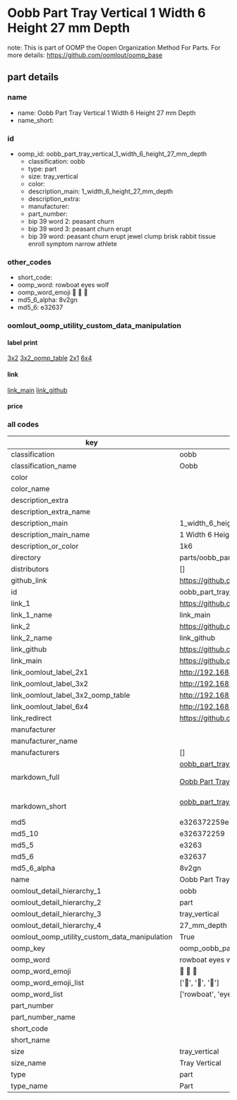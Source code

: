 # Oobb Part Tray Vertical 1 Width 6 Height 27 mm Depth  

note: This is part of OOMP the Oopen Organization Method For Parts. For more details: https://github.com/oomlout/oomp_base

##  part details
  







### name
* name: Oobb Part Tray Vertical 1 Width 6 Height 27 mm Depth
* name_short: 
### id
* oomp_id: oobb_part_tray_vertical_1_width_6_height_27_mm_depth
  * classification: oobb
  * type: part
  * size: tray_vertical
  * color: 
  * description_main: 1_width_6_height_27_mm_depth
  * description_extra: 
  * manufacturer: 
  * part_number: 
  * bip 39 word 2: peasant churn
  * bip 39 word 3: peasant churn erupt
  * bip 39 word: peasant churn erupt jewel clump brisk rabbit tissue enroll symptom narrow athlete

### other_codes
* short_code: 
* oomp_word: rowboat eyes wolf
* oomp_word_emoji :rowboat: :eyes: :wolf:
* md5_6_alpha: 8v2gn
* md5_6: e32637






### oomlout_oomp_utility_custom_data_manipulation
#### label print
[3x2](http://192.168.1.245:1112/?label=oomp%208v2gn)
[3x2_oomp_table](http://192.168.1.108:1112/?label=oomp%208v2gn)
[2x1](http://192.168.1.242:1112/?label=oomp%208v2gn)
[6x4](http://192.168.1.55:1112/?label=oomp%208v2gn)    

#### link

[link_main](https://github.com/oomlout/oomlout_oomp_version_1_messy/tree/main/parts/oobb_part_tray_vertical_1_width_6_height_27_mm_depth) [link_github](https://github.com/oomlout/oomlout_oomp_version_1_messy/tree/main/parts/oobb_part_tray_vertical_1_width_6_height_27_mm_depth)                             

#### price







### all codes 
| key | value |  
| --- | --- |  
| classification | oobb |  
| classification_name | Oobb |  
| color |  |  
| color_name |  |  
| description_extra |  |  
| description_extra_name |  |  
| description_main | 1_width_6_height_27_mm_depth |  
| description_main_name | 1 Width 6 Height 27 mm Depth |  
| description_or_color | 1k6 |  
| directory | parts/oobb_part_tray_vertical_1_width_6_height_27_mm_depth |  
| distributors | [] |  
| github_link | https://github.com/oomlout/oomlout_oomp_part_src/tree/main/parts/oobb_part_tray_vertical_1_width_6_height_27_mm_depth |  
| id | oobb_part_tray_vertical_1_width_6_height_27_mm_depth |  
| link_1 | https://github.com/oomlout/oomlout_oomp_version_1_messy/tree/main/parts/oobb_part_tray_vertical_1_width_6_height_27_mm_depth |  
| link_1_name | link_main |  
| link_2 | https://github.com/oomlout/oomlout_oomp_version_1_messy/tree/main/parts/oobb_part_tray_vertical_1_width_6_height_27_mm_depth |  
| link_2_name | link_github |  
| link_github | https://github.com/oomlout/oomlout_oomp_version_1_messy/tree/main/parts/oobb_part_tray_vertical_1_width_6_height_27_mm_depth |  
| link_main | https://github.com/oomlout/oomlout_oomp_version_1_messy/tree/main/parts/oobb_part_tray_vertical_1_width_6_height_27_mm_depth |  
| link_oomlout_label_2x1 | http://192.168.1.242:1112/?label=oomp%208v2gn |  
| link_oomlout_label_3x2 | http://192.168.1.245:1112/?label=oomp%208v2gn |  
| link_oomlout_label_3x2_oomp_table | http://192.168.1.108:1112/?label=oomp%208v2gn |  
| link_oomlout_label_6x4 | http://192.168.1.55:1112/?label=oomp%208v2gn |  
| link_redirect | https://github.com/oomlout/oomlout_oomp_version_1_messy/tree/main/parts/oobb_part_tray_vertical_1_width_6_height_27_mm_depth |  
| manufacturer |  |  
| manufacturer_name |  |  
| manufacturers | [] |  
| markdown_full | [oobb_part_tray_vertical_1_width_6_height_27_mm_depth](none)<br>[](none)<br>[Oobb Part Tray Vertical 1 Width 6 Height 27 Mm Depth](none)<br><br> |  
| markdown_short | [oobb_part_tray_vertical_1_width_6_height_27_mm_depth](none)<br><br> |  
| md5 | e326372259e2d6047116277e99ca3511 |  
| md5_10 | e326372259 |  
| md5_5 | e3263 |  
| md5_6 | e32637 |  
| md5_6_alpha | 8v2gn |  
| name | Oobb Part Tray Vertical 1 Width 6 Height 27 mm Depth |  
| oomlout_detail_hierarchy_1 | oobb |  
| oomlout_detail_hierarchy_2 | part |  
| oomlout_detail_hierarchy_3 | tray_vertical |  
| oomlout_detail_hierarchy_4 | 27_mm_depth |  
| oomlout_oomp_utility_custom_data_manipulation | True |  
| oomp_key | oomp_oobb_part_tray_vertical_1_width_6_height_27_mm_depth |  
| oomp_word | rowboat eyes wolf |  
| oomp_word_emoji | :rowboat: :eyes: :wolf: |  
| oomp_word_emoji_list | [':rowboat:', ':eyes:', ':wolf:'] |  
| oomp_word_list | ['rowboat', 'eyes', 'wolf'] |  
| part_number |  |  
| part_number_name |  |  
| short_code |  |  
| short_name |  |  
| size | tray_vertical |  
| size_name | Tray Vertical |  
| type | part |  
| type_name | Part |  
